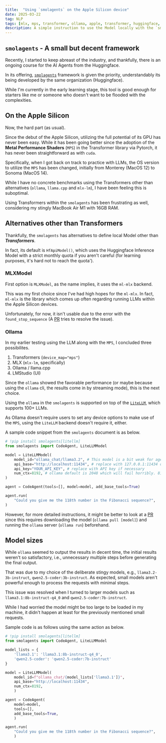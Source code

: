 ```yaml
---
title:  "Using `smolagents` on the Apple Silicon device"
date: 2025-03-22
tag: NLP
tags: [mlx, mps, transformer, ollama, apple, transformer, huggingface, smolagents, litellm]
description: A simple instruction to use the Model locally with the `smolagents`, a small Agents framework by Huggingface
---
```



## `smolagents` - A small but decent framework

Recently, I started to keep abreast of the industry, and thankfully, there is an ongoing course for the AI Agents from the Huggingface.

In its offering, [`smolagents`](https://huggingface.co/docs/smolagents) framework is given the priority, understandably its being developed by the same organization (Huggingface).

While I'm currently in the early learning stage, this tool is good enough for starters like me or someone who doesn't want to be flooded with the complexities.


## On the Apple Silicon

Now, the hard part (as usual).

Since the debut of the Apple Silicon, utilizing the full potential of its GPU has never been easy.
While it has been going better since the adoption of the **Metal Performance Shaders** (`MPS`) in the Transformer library via Pytorch, it has never been straightforward as with `cuda`.

Specifically, when I got back on track to practice with LLMs, the OS version to utilize the `MPS` has been changed, initially from Monterey (MacOS 12) to Sonoma (MacOS 14).

While I have no concrete benchmarks using the Transformers other than alternatives (`ollama`, `llama.cpp` and `mlx-lm`), I have been feeling this is suboptimal.

Using Transformers within the `smolagents` has been frustrating as well, considering my stingly MacBook Air M1 with 16GB RAM.


## Alternatives other than Transformers

Thankfully, the `smolagents` has alternatives to define local Model other than ***Transformers***.

In fact, its default is `HfApiModel()`, which uses the Huggingface Inference Model with a strict monthly quota if you aren't careful (for learning purposes, it's hard not to reach the quota').


### MLXModel

First option is `MLXModel`, as the name implies, it uses the `ml-mlx` backend.

This was my first choice since I've had high hopes for the `ml-mlx`.
In fact, `ml-mlx` is the library which comes up often regarding running LLMs within the Apple Silicon devices.

Unfortunately, for now, it isn't usable due to the error with the `found_stop_sequence` (A [PR](https://github.com/huggingface/smolagents/pull/999) tries to resolve the issue).


### Ollama

In my earlier testing using the LLM along with the `MPS`, I concluded three possibilites.

1) Transformers (`device_map="mps"`)
2) MLX (`mlx-lm`, specifically)
3) Ollama / llama.cpp
4) LMStudio (UI)

Since the `ollama` showed the favorable performance (or maybe because using the `ollama` cli, the results come in by streaming mode), this is the next choice.

Using the `ollama` in the `smolagents` is supported on top of the [`LiteLLM`](https://docs.litellm.ai/docs/), which supports 100+ LLMs.

As Ollama doesn't require users to set any device options to make use of the `MPS`, using the `LiteLLM` backend doesn't require it, either.

A sample code snippet from the `smolagents` document is as below.

```py
# !pip install smolagents[litellm]
from smolagents import CodeAgent, LiteLLMModel

model = LiteLLMModel(
    model_id="ollama_chat/llama3.2", # This model is a bit weak for agentic behaviours though
    api_base="http://localhost:11434", # replace with 127.0.0.1:11434 or remote open-ai compatible server if necessary
    api_key="YOUR_API_KEY", # replace with API key if necessary
    num_ctx=8192, # ollama default is 2048 which will fail horribly. 8192 works for easy tasks, more is better. Check https://huggingface.co/spaces/NyxKrage/LLM-Model-VRAM-Calculator to calculate how much VRAM this will need for the selected model.
)

agent = CodeAgent(tools=[], model=model, add_base_tools=True)

agent.run(
    "Could you give me the 118th number in the Fibonacci sequence?",
)
```

However, for more detailed instructions, it might be better to look at a [PR](https://github.com/huggingface/agents-course/pull/327/files) since this requires downloading the model (`ollama pull [model]`) and running the `ollama` server (`ollama run`) beforehand.


## Model sizes

While `ollama` seemed to output the results in decent time, the initial results weren't so satisfactory, i.e., unnecessary multiple steps before generating the final output.

That was due to my choice of the deliberate stingy models, e.g., `llama3.2-3b-instruct`, `qwen2.5-coder:3b-instruct`.
As expected, small models aren't powerful enough to process the requests with minimal steps.

This issue was resolved when I turned to larger models such as `llama3.1:8b-instruct-q4_0` and `qwen2.5-coder:7b-instruct`.

While I had worried the model might be too large to be loaded in my machine, it didn't happen at least for the previously mentioned small requests.

Sample code is as follows using the same action as below.

```py
# !pip install smolagents[litellm]
from smolagents import CodeAgent, LiteLLMModel

model_lists = {
    'llama3.1': 'llama3.1:8b-instruct-q4_0',
    'qwen2.5-coder': 'qwen2.5-coder:7b-instruct'
}

model = LiteLLMModel(
    model_id=f"ollama_chat/{model_lists['llama3.1']}",
    api_base="http://localhost:11434",
    num_ctx=8192,
    )

agent = CodeAgent(
    model=model, 
    tools=[], 
    add_base_tools=True,
    )

agent.run(
    "Could you give me the 118th number in the Fibonacci sequence?",
    )
```
